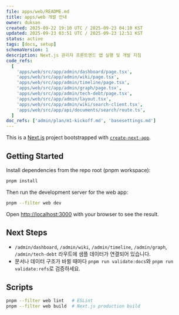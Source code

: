 ```yaml
---
file: apps/web/README.md
title: apps/web 개발 안내
owner: duksan
created: 2025-09-22 19:10 UTC / 2025-09-23 04:10 KST
updated: 2025-09-23 03:51 UTC / 2025-09-23 12:51 KST
status: active
tags: [docs, setup]
schemaVersion: 1
description: Next.js 관리자 프론트엔드 앱 실행 및 개발 지침
code_refs:
  [
    'apps/web/src/app/admin/dashboard/page.tsx',
    'apps/web/src/app/admin/wiki/page.tsx',
    'apps/web/src/app/admin/timeline/page.tsx',
    'apps/web/src/app/admin/graph/page.tsx',
    'apps/web/src/app/admin/tech-debt/page.tsx',
    'apps/web/src/app/admin/layout.tsx',
    'apps/web/src/app/admin/wiki/search-client.tsx',
    'apps/web/src/app/api/documents/search/route.ts',
  ]
doc_refs: ['admin/plan/m1-kickoff.md', 'basesettings.md']
---
```


This is a [Next.js](https://nextjs.org) project bootstrapped with [`create-next-app`](https://nextjs.org/docs/app/api-reference/cli/create-next-app).

## Getting Started

Install dependencies from the repo root (pnpm workspace):

```bash
pnpm install
```

Then run the development server for the web app:

```bash
pnpm --filter web dev
```

Open [http://localhost:3000](http://localhost:3000) with your browser to see the result.

## Next Steps

- `/admin/dashboard`, `/admin/wiki`, `/admin/timeline`, `/admin/graph`, `/admin/tech-debt` 라우트에 샘플 데이터가 연결되어 있습니다.
- 문서나 데이터 구조가 바뀔 때마다 `pnpm run validate:docs`와 `pnpm run validate:refs`로 검증하세요.

## Scripts

```bash
pnpm --filter web lint   # ESLint
pnpm --filter web build  # Next.js production build
```
